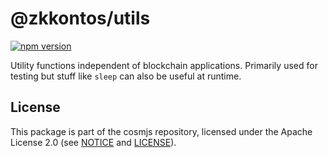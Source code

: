 # @zkkontos/utils

[![npm version](https://img.shields.io/npm/v/@zkkontos/utils.svg)](https://www.npmjs.com/package/@zkkontos/utils)

Utility functions independent of blockchain applications. Primarily used for
testing but stuff like `sleep` can also be useful at runtime.

## License

This package is part of the cosmjs repository, licensed under the Apache License
2.0 (see [NOTICE](https://github.com/cosmos/cosmjs/blob/main/NOTICE) and
[LICENSE](https://github.com/cosmos/cosmjs/blob/main/LICENSE)).
